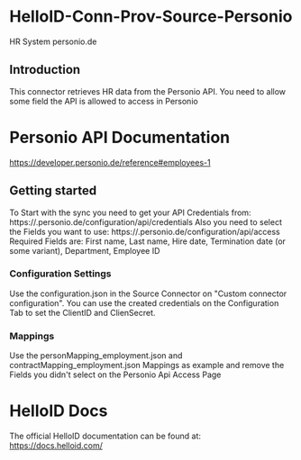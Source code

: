 # HelloID-Conn-Prov-Source-Personio
HR System personio.de

## Introduction

This connector retrieves HR data from the Personio API. You need to allow some field the API is allowed to access in Personio

# Personio API Documentation
https://developer.personio.de/reference#employees-1

## Getting started
To Start with the sync you need to get your API Credentials from: https://<customer>.personio.de/configuration/api/credentials
Also you need to select the Fields you want to use: https://<customer>.personio.de/configuration/api/access
Required Fields are: First name, Last name, Hire date, Termination date (or some variant), Department, Employee ID

### Configuration Settings
Use the configuration.json in the Source Connector on "Custom connector configuration". You can use the created credentials on the Configuration Tab to set the ClientID and ClienSecret.

### Mappings
Use the personMapping_employment.json and contractMapping_employment.json Mappings as example and remove the Fields you didn't select on the Personio Api Access Page

# HelloID Docs
The official HelloID documentation can be found at: https://docs.helloid.com/
